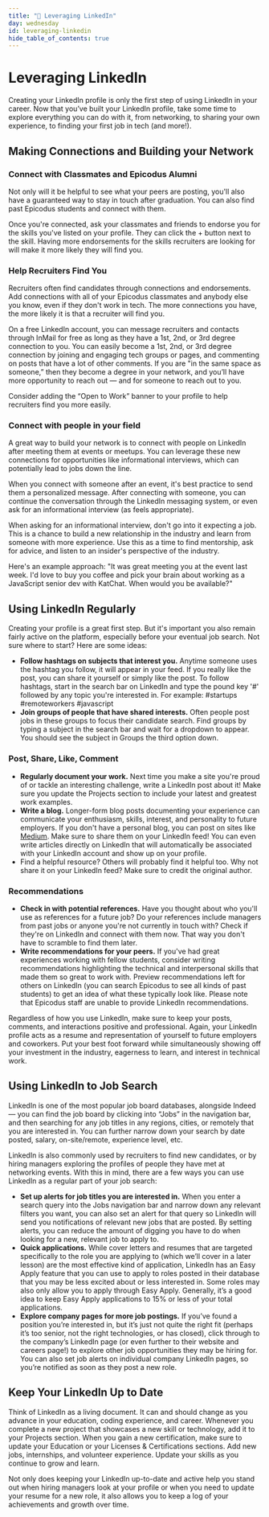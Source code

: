 ```yaml
---
title: "📓 Leveraging LinkedIn"
day: wednesday
id: leveraging-linkedin
hide_table_of_contents: true
---
```


# Leveraging LinkedIn
Creating your LinkedIn profile is only the first step of using LinkedIn in your career. Now that you’ve built your LinkedIn profile, take some time to explore everything you can do with it, from networking, to sharing your own experience, to finding your first job in tech (and more!). 

## Making Connections and Building your Network​
### Connect with Classmates and Epicodus Alumni​
Not only will it be helpful to see what your peers are posting, you'll also have a guaranteed way to stay in touch after graduation. You can also find past Epicodus students and connect with them.

Once you're connected, ask your classmates and friends to endorse you for the skills you've listed on your profile. They can click the + button next to the skill. Having more endorsements for the skills recruiters are looking for will make it more likely they will find you.

### Help Recruiters Find You​
Recruiters often find candidates through connections and endorsements. Add connections with all of your Epicodus classmates and anybody else you know, even if they don't work in tech. The more connections you have, the more likely it is that a recruiter will find you. 

On a free LinkedIn account, you can message recruiters and contacts through InMail for free as long as they have a 1st, 2nd, or 3rd degree connection to you. You can easily become a 1st, 2nd, or 3rd degree connection by joining and engaging tech groups or pages, and commenting on posts that have a lot of other comments. If you are "in the same space as someone,” then they become a degree in your network, and you’ll have more opportunity to reach out — and for someone to reach out to you.

Consider adding the “Open to Work” banner to your profile to help recruiters find you more easily.

### Connect with people in your field​
A great way to build your network is to connect with people on LinkedIn after meeting them at events or meetups. You can leverage these new connections for opportunities like informational interviews, which can potentially lead to jobs down the line.

When you connect with someone after an event, it's best practice to send them a personalized message. After connecting with someone, you can continue the conversation through the LinkedIn messaging system, or even ask for an informational interview (as feels appropriate). 

When asking for an informational interview, don't go into it expecting a job. This is a chance to build a new relationship in the industry and learn from someone with more experience. Use this as a time to find mentorship, ask for advice, and listen to an insider's perspective of the industry.

Here's an example approach: "It was great meeting you at the event last week. I'd love to buy you coffee and pick your brain about working as a JavaScript senior dev with KatChat. When would you be available?"

## Using LinkedIn Regularly​
Creating your profile is a great first step. But it's important you also remain fairly active on the platform, especially before your eventual job search. Not sure where to start? Here are some ideas:

* **Follow hashtags on subjects that interest you.** Anytime someone uses the hashtag you follow, it will appear in your feed. If you really like the post, you can share it yourself or simply like the post. To follow hashtags, start in the search bar on LinkedIn and type the pound key '#' followed by any topic you're interested in. For example: #startups #remoteworkers #javascript
* **Join groups of people that have shared interests.** Often people post jobs in these groups to focus their candidate search. Find groups by typing a subject in the search bar and wait for a dropdown to appear. You should see the subject in Groups the third option down.
  
### Post, Share, Like, Comment​
* **Regularly document your work.** Next time you make a site you're proud of or tackle an interesting challenge, write a LinkedIn post about it! Make sure you update the Projects section to include your latest and greatest work examples.
* **Write a blog.** Longer-form blog posts documenting your experience can communicate your enthusiasm, skills, interest, and personality to future employers. If you don't have a personal blog, you can post on sites like [Medium](https://medium.com/). Make sure to share them on your LinkedIn feed! You can even write articles directly on LinkedIn that will automatically be associated with your LinkedIn account and show up on your profile.
* Find a helpful resource? Others will probably find it helpful too. Why not share it on your LinkedIn feed? Make sure to credit the original author.

### Recommendations​
* **Check in with potential references.** Have you thought about who you'll use as references for a future job? Do your references include managers from past jobs or anyone you're not currently in touch with? Check if they're on LinkedIn and connect with them now. That way you don't have to scramble to find them later.
* **Write recommendations for your peers.** If you've had great experiences working with fellow students, consider writing recommendations highlighting the technical and interpersonal skills that made them so great to work with. Preview recommendations left for others on LinkedIn (you can search Epicodus to see all kinds of past students) to get an idea of what these typically look like. Please note that Epicodus staff are unable to provide LinkedIn recommendations.
  
Regardless of how you use LinkedIn, make sure to keep your posts, comments, and interactions positive and professional. Again, your LinkedIn profile acts as a resume and representation of yourself to future employers and coworkers. Put your best foot forward while simultaneously showing off your investment in the industry, eagerness to learn, and interest in technical work.

## Using LinkedIn to Job Search
LinkedIn is one of the most popular job board databases, alongside Indeed — you can find the job board by clicking into “Jobs” in the navigation bar, and then searching for any job titles in any regions, cities, or remotely that you are interested in. You can further narrow down your search by date posted, salary, on-site/remote, experience level, etc. 

LinkedIn is also commonly used by recruiters to find new candidates, or by hiring managers exploring the profiles of people they have met at networking events. With this in mind, there are a few ways you can use LinkedIn as a regular part of your job search: 

* **Set up alerts for job titles you are interested in.** When you enter a search query into the Jobs navigation bar and narrow down any relevant filters you want, you can also set an alert for that query so LinkedIn will send you notifications of relevant new jobs that are posted. By setting alerts, you can reduce the amount of digging you have to do when looking for a new, relevant job to apply to. 
* **Quick applications.** While cover letters and resumes that are targeted specifically to the role you are applying to (which we’ll cover in a later lesson) are the most effective kind of application, LinkedIn has an Easy Apply feature that you can use to apply to roles posted in their database that you may be less excited about or less interested in. Some roles may also only allow you to apply through Easy Apply. Generally, it’s a good idea to keep Easy Apply applications to 15% or less of your total applications. 
* **Explore company pages for more job postings.** If you’ve found a position you’re interested in, but it’s just not quite the right fit (perhaps it’s too senior, not the right technologies, or has closed), click through to the company’s LinkedIn page (or even further to their website and careers page!) to explore other job opportunities they may be hiring for. You can also set job alerts on individual company LinkedIn pages, so you’re notified as soon as they post a new role. 
  
## Keep Your LinkedIn Up to Date 

Think of LinkedIn as a living document. It can and should change as you advance in your education, coding experience, and career. Whenever you complete a new project that showcases a new skill or technology, add it to your Projects section. When you gain a new certification, make sure to update your Education or your Licenses & Certifications sections. Add new jobs, internships, and volunteer experience. Update your skills as you continue to grow and learn. 

Not only does keeping your LinkedIn up-to-date and active help you stand out when hiring managers look at your profile or when you need to update your resume for a new role, it also allows you to keep a log of your achievements and growth over time. 
